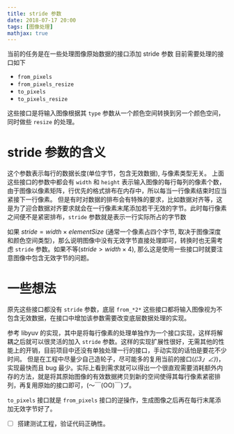 ```yaml
---
title: stride 参数
date: 2018-07-17 20:00
tags: [图像处理]
mathjax: true
---
```


当前的任务是在一些处理图像原始数据的接口添加 stride 参数
目前需要处理的接口如下

- `from_pixels`
- `from_pixels_resize`
- `to_pixels`
- `to_pixels_resize`

这些接口是将输入图像根据其 `type` 参数从一个颜色空间转换到另一个颜色空间，同时做些 `resize` 的处理。

# stride 参数的含义

这个参数表示每行的数据长度(单位字节，包含无效数据), 与像素类型无关。
上面这些接口的参数中都会有 `width` 和 `height` 表示输入图像的每行每列的像素个数，由于图像以像素矩阵，行优先的格式排布在内存中，所以每当一行像素结束时应当紧接下一行像素。
但是有时对数据的排布会有特殊的要求，比如数据对齐等，这是为了迎合数据对齐要求就会在一行像素末尾添加若干无效的字节。此时每行像素之间便不是紧密排布，`stride` 参数就是表示一行实际所占的字节数

如果 $stride = width \times elementSize$ (通常一个像素占四个字节, 取决于图像深度和颜色空间类型)，那么说明图像中没有无效字节直接处理即可，转换时也无需考虑 `stride` 参数。如果不等($stride > width \times 4$), 那么这是使用一些接口时就要注意图像中包含无效字节的问题。

# 一些想法

原先这些接口都没有 `stride` 参数，底层 `from_*2*` 这些接口都将输入图像视为不包含无效数据，在接口中增加该参数需要改变底层数据处理的实现。

参考 libyuv 的实现，其中是将每行像素的处理单独作为一个接口实现，这样将解耦之后就可以很灵活的加入 `stride` 参数。这样的实现扩展性很好，无需其他的性能上的开销，目前项目中还没有单独处理一行的接口，手动实现的话怕是要花不少时间。
但是在工程中尽量少自己造轮子，尽可能多的复用当前的接口(_(¦3」∠)_)，实现最快而且 bug 最少。实际上看到需求就可以得出一个很直观需要消耗额外内存的方法，就是将其原始图像的有效数据拷贝到新的空间使得其每行像素紧密排列，再复用原始的接口即可，(～￣(OO)￣)ブ。

`to_pixels` 接口就是 `from_pixels` 接口的逆操作，生成图像之后再在每行末尾添加无效字节好了。

- [ ] 搭建测试工程，验证代码正确性。